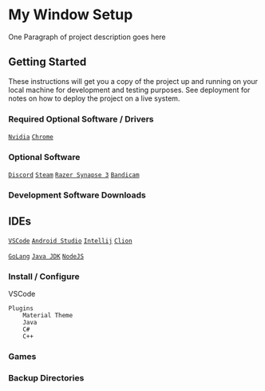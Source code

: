 # My Window Setup

One Paragraph of project description goes here

## Getting Started

These instructions will get you a copy of the project up and running on your local machine for development and testing purposes. See deployment for notes on how to deploy the project on a live system.


### Required Optional Software / Drivers

[`Nvidia`](https://www.nvidia.com/Download/driverResults.aspx/162105/en-us)
[`Chrome`](https://www.google.com/chrome/)


### Optional Software

[`Discord`](https://discord.com/new)
[`Steam`](https://steamcommunity.com/)
[`Razer Synapse 3`](https://www.razer.com/synapse-3)
[`Bandicam`](https://www.bandicam.com/downloads/)


### Development Software Downloads

## IDEs
[`VSCode`](https://code.visualstudio.com/)
[`Android Studio`](https://developer.android.com/studio)
[`Intellij`]()
[`Clion`]()


[`GoLang`](https://golang.org/dl/)
[`Java JDK`](https://www.oracle.com/java/technologies/javase-downloads.html)
[`NodeJS`]()



### Install / Configure
VSCode
```
Plugins
    Material Theme
    Java
    C#
    C++
```


### Games



### Backup Directories
